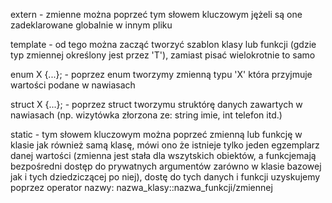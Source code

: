 extern - zmienne można poprzeć tym słowem kluczowym jężeli są one zadeklarowane globalnie w innym pliku

template<class T> - od tego można zacząć tworzyć szablon klasy lub funkcji (gdzie typ zmiennej określony jest przez 'T'), zamiast pisać wielokrotnie to samo
  
enum X {...}; - poprzez enum tworzymy zmienną typu 'X' która przyjmuje wartości podane w nawiasach

struct X {...}; - poprzez struct tworzymu struktórę danych zawartych w nawiasach (np. wizytówka złorzona ze: string imie, int telefon itd.)

static - tym słowem kluczowym można poprzeć zmienną lub funkcję w klasie jak również samą klasę, mówi ono że istnieje tylko jeden egzemplarz danej wartości (zmienna jest stała dla wszytskich obiektów, a funkcjemają bezpośredni dostęp do prywatnych argumentów zarówno w klasie bazowej jak i tych dziedziczącej po niej), dostę do tych danych i funkcji uzyskujemy poprzez operator nazwy: nazwa_klasy::nazwa_funkcji/zmiennej

